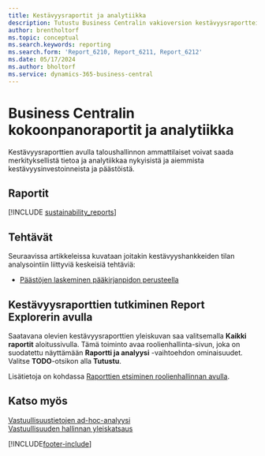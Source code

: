 ```yaml
---
title: Kestävyysraportit ja analytiikka
description: Tutustu Business Centralin vakioversion kestävyysraportteihin ja analyyseihin.
author: brentholtorf
ms.topic: conceptual
ms.search.keywords: reporting
ms.search.form: 'Report_6210, Report_6211, Report_6212'
ms.date: 05/17/2024
ms.author: bholtorf
ms.service: dynamics-365-business-central
---
```


# Business Centralin kokoonpanoraportit ja analytiikka

Kestävyysraporttien avulla taloushallinnon ammattilaiset voivat saada merkityksellistä tietoa ja analytiikkaa nykyisistä ja aiemmista kestävyysinvestoinneista ja päästöistä.  

## Raportit

[!INCLUDE [sustainability_reports](includes/sustainability-reports-include.md)]

## Tehtävät

Seuraavissa artikkeleissa kuvataan joitakin kestävyyshankkeiden tilan analysointiin liittyviä keskeisiä tehtäviä:

* [Päästöjen laskeminen pääkirjanpidon perusteella](finance-sustainability-journal.md)

## Kestävyysraporttien tutkiminen Report Explorerin avulla

Saatavana olevien kestävyysraporttien yleiskuvan saa valitsemalla **Kaikki raportit** aloitussivulla. Tämä toiminto avaa roolienhallinta-sivun, joka on suodatettu näyttämään **Raportti ja analyysi** -vaihtoehdon ominaisuudet. Valitse **TODO**-otsikon alla **Tutustu**.

<!--There isn't an image file for this.

:::image type="content" source="media/report-explorer-sustainability.png" alt-text="Example of sustainability reports on the finance role center." lightbox="media/report-explorer-sustainability.png":::-->

Lisätietoja on kohdassa [Raporttien etsiminen roolienhallinnan avulla](ui-role-explorer.md).

## Katso myös

[Vastuullisuustietojen ad-hoc-analyysi](ad-hoc-analysis-sustainability.md)   
[Vastuullisuuden hallinnan yleiskatsaus](finance-manage-sustainability.md)   

[!INCLUDE[footer-include](includes/footer-banner.md)]
